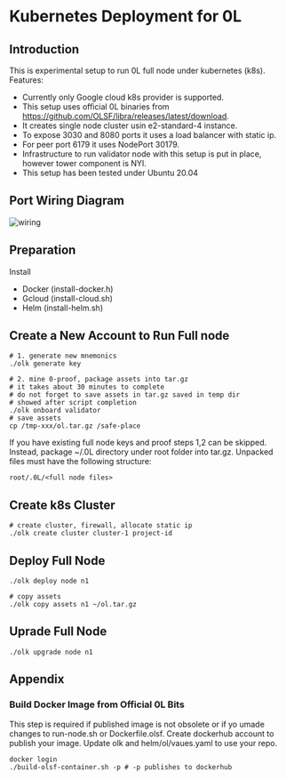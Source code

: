 # Kubernetes Deployment for 0L

## Introduction
This is experimental setup to run 0L full node under kubernetes (k8s).
Features:
- Currently only Google cloud k8s provider is supported.
- This setup uses official 0L binaries from <https://github.com/OLSF/libra/releases/latest/download>.
- It creates single node cluster usin e2-standard-4 instance.
- To expose 3030 and 8080 ports it uses a load balancer with static ip.
- For peer port 6179 it uses NodePort 30179.
- Infrastructure to run validator node with this setup is put in place, however tower component is NYI.
- This setup has been tested under Ubuntu 20.04

## Port Wiring Diagram

![wiring](./pictures/wiring.png)

## Preparation
Install
- Docker (install-docker.h)
- Gcloud (install-cloud.sh)
- Helm (install-helm.sh)

## Create a New Account to Run Full node
```
# 1. generate new mnemonics
./olk generate key

# 2. mine 0-proof, package assets into tar.gz
# it takes about 30 minutes to complete
# do not forget to save assets in tar.gz saved in temp dir
# showed after script completion
./olk onboard validator
# save assets
cp /tmp-xxx/ol.tar.gz /safe-place
```
If you have existing full node keys and proof steps 1,2 can be skipped. Instead, package ~/.0L directory under root folder into tar.gz. Unpacked files must have the following structure:
```
root/.0L/<full node files>
``` 

## Create k8s Cluster
```
# create cluster, firewall, allocate static ip
./olk create cluster cluster-1 project-id
```

## Deploy Full Node
```
./olk deploy node n1

# copy assets
./olk copy assets n1 ~/ol.tar.gz
```


## Uprade Full Node
```
./olk upgrade node n1
```

## Appendix
### Build Docker Image from Official 0L Bits 
This step is required if published image is not obsolete or if yo umade changes to run-node.sh or Dockerfile.olsf. Create dockerhub account to publish your image. Update olk and helm/ol/vaues.yaml to use your repo.
```
docker login
./build-olsf-container.sh -p # -p publishes to dockerhub
```

